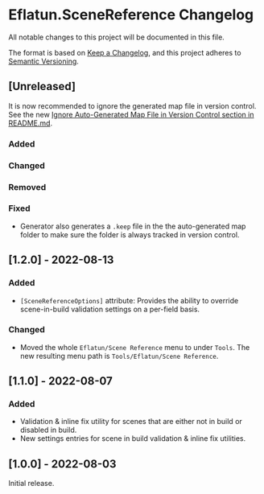 # Eflatun.SceneReference Changelog
All notable changes to this project will be documented in this file.

The format is based on [Keep a Changelog](https://keepachangelog.com/en/1.0.0/), and this project adheres to [Semantic Versioning](https://semver.org/spec/v2.0.0.html).



## [Unreleased]
It is now recommended to ignore the generated map file in version control. See the new [Ignore Auto-Generated Map File in Version Control section in README.md](README.md#ignore-auto-generated-map-file-in-version-control).

### Added

### Changed

### Removed

### Fixed
- Generator also generates a `.keep` file in the the auto-generated map folder to make sure the folder is always tracked in version control.



## [1.2.0] - 2022-08-13

### Added
- `[SceneReferenceOptions]` attribute: Provides the ability to override scene-in-build validation settings on a per-field basis.

### Changed
- Moved the whole `Eflatun/Scene Reference` menu to under `Tools`. The new resulting menu path is `Tools/Eflatun/Scene Reference`.



## [1.1.0] - 2022-08-07

### Added
- Validation & inline fix utility for scenes that are either not in build or disabled in build.
- New settings entries for scene in build validation & inline fix utilities.



## [1.0.0] - 2022-08-03

Initial release.
